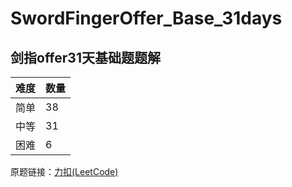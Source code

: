 # SwordFingerOffer_Base_31days

## 剑指offer31天基础题题解
| 难度      | 数量 |
| ----------- | ----------- |
|   简单    |     38    |
|   中等    |     31    |
|   困难    |     6     |

原题链接：[力扣(LeetCode)](https://leetcode.cn/study-plan/lcof)
